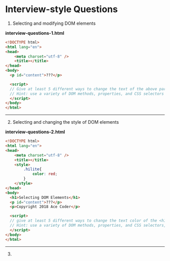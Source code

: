 # Interview-style Questions


1. Selecting and modifying DOM elements

**interview-questions-1.html**
```html
<!DOCTYPE html>
<html lang="en">
<head>
	<meta charset="utf-8" />
	<title></title>
</head>
<body>
  <p id="content">???</p>

  <script>
  // Give at least 5 different ways to change the text of the above paragraph to 'Hello!'
  // Hint: use a variety of DOM methods, properties, and CSS selectors
  </script>
</body>
</html>
```

<hr>

2. Selecting and changing the style of DOM elements

**interview-questions-2.html**
```html
<!DOCTYPE html>
<html lang="en">
<head>
	<meta charset="utf-8" />
	<title></title>
	<style>
		.hilite{
			color: red;
		}
	</style>
</head>
<body>
  <h1>Selecting DOM Elements</h1>
  <p id="content">???</p>
  <p>Copyright 2018 Ace Coder</p>

  <script>
  // give at least 5 different ways to change the text color of the <h1> above to red
  // Hint: use a variety of DOM methods, properties, and CSS selectors, and use the `hilite` class.
  </script>
</body>
</html>
```

<hr>

3. 
